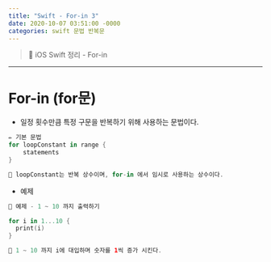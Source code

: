 ```yaml
---
title: "Swift - For-in 3"
date: 2020-10-07 03:51:00 -0000
categories: swift 문법 반복문
---
```

> 📝 iOS Swift 정리 - For-in

---

# For-in (for문)

- 일정 횟수만큼 특정 구문을 반복하기 위해 사용하는 문법이다.

```swift
✏️ 기본 문법
for loopConstant in range {
  	statements
}

💬 loopConstant는 반복 상수이며, for-in 에서 임시로 사용하는 상수이다.
```



- 예제 

```swift
📂 예제 - 1 ~ 10 까지 출력하기

for i in 1...10 {
  print(i)
}

💬 1 ~ 10 까지 i에 대입하며 숫자를 1씩 증가 시킨다.
```


